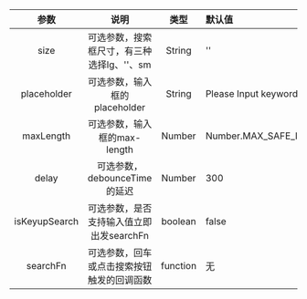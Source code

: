 | 参数        | 说明          | 类型        |   默认值                 |
| :---------: | :----------: | :---------: | :------------------------------------------|
| size        | 可选参数，搜索框尺寸，有三种选择lg、''、sm       | String      | ''
| placeholder        | 可选参数，输入框的placeholder       | String      | Please Input keywords
| maxLength        | 可选参数，输入框的max-length       | Number      | Number.MAX_SAFE_INTEGER
| delay        | 可选参数，debounceTime的延迟       | Number      | 300
| isKeyupSearch        | 可选参数，是否支持输入值立即出发searchFn       | boolean      | false
| searchFn        | 可选参数，回车或点击搜索按钮触发的回调函数       | function      | 无
